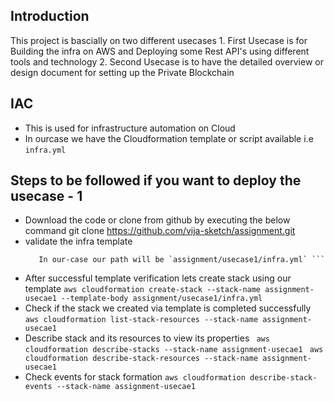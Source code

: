 ## Introduction
This project is bascially on two different usecases 
    1. First Usecase is for Building the infra on AWS and Deploying some Rest API's using different tools and technology
    2. Second Usecase is to have the detailed overview or design document for setting up the Private Blockchain
## IAC
-  This is used for infrastructure automation on Cloud 
-  In ourcase we have the Cloudformation template or script available i.e `infra.yml`  

## Steps to be followed if you want to deploy the usecase - 1 
- Download the code or clone from github by executing the below command
        git clone https://github.com/vija-sketch/assignment.git
- validate the infra template
     ```aws cloudformation validate-template --template-body <filepath>
        In our-case our path will be `assignment/usecase1/infra.yml` ```
- After successful template verification lets create stack using our template
        ```aws cloudformation create-stack --stack-name assignment-usecae1 --template-body assignment/usecase1/infra.yml```
- Check if the stack we created via template is completed successfully
        ```aws cloudformation list-stack-resources --stack-name assignment-usecae1```
- Describe stack and its resources to view its properties
       ``` aws cloudformation describe-stacks --stack-name assignment-usecae1```
       ``` aws cloudformation describe-stack-resources --stack-name assignment-usecae1``` 
- Check events for stack formation
        ```aws cloudformation describe-stack-events --stack-name assignment-usecae1```




 